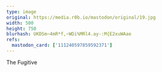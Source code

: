 ```yaml
---
type: image
original: https://media.r0b.io/mastodon/original/19.jpg
width: 500
height: 750
blurhash: UKDSm~4mR*f,~WDi%MRl4.ay-:M{E2xuWAae
refs:
  mastodon_card: ['111240597859592371']
---
```


The Fugitive
